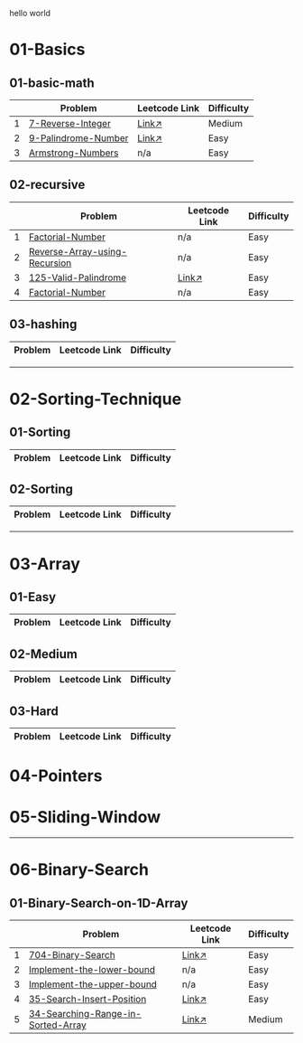 hello world

# 01-Basics

## 01-basic-math

|     | Problem                                                                                                                                         | Leetcode Link                                                         | Difficulty |
| --- | ----------------------------------------------------------------------------------------------------------------------------------------------- | --------------------------------------------------------------------- | ---------- |
| 1   | [7-Reverse-Integer](https://github.com/VenkatRaman3103/Data-Structures-and-Algorithms/tree/main/01-Basics/01-Basics-Math/7-Reverse-Integer)     | [Link↗](https://leetcode.com/problems/reverse-integer/description/)   | Medium     |
| 2   | [9-Palindrome-Number](https://github.com/VenkatRaman3103/Data-Structures-and-Algorithms/tree/main/01-Basics/01-Basics-Math/9-Palindrome-Number) | [Link↗](https://leetcode.com/problems/palindrome-number/description/) | Easy       |
| 3   | [Armstrong-Numbers](https://github.com/VenkatRaman3103/Data-Structures-and-Algorithms/tree/main/01-Basics/01-Basics-Math/Armstrong-Numbers)     | n/a                                                                   | Easy       |

## 02-recursive

| | Problem                                                                                                                                                           | Leetcode Link                                            | Difficulty |
| --- | ----------------------------------------------------------------------------------------------------------------------------------------------------------------- | -------------------------------------------------------- | ---------- |
| 1 | [Factorial-Number](https://github.com/VenkatRaman3103/Data-Structures-and-Algorithms/tree/main/01-Basics/02-Recursion/Factorial-Number)                           | n/a                                                      | Easy       |
| 2 | [Reverse-Array-using-Recursion](https://github.com/VenkatRaman3103/Data-Structures-and-Algorithms/tree/main/01-Basics/02-Recursion/Reverse-Array-using-Recursion) | n/a                                                      | Easy       |
| 3 | [125-Valid-Palindrome](https://github.com/VenkatRaman3103/Data-Structures-and-Algorithms/tree/main/01-Basics/02-Recursion/125-Valid-Palindrome)                   | [Link↗](https://leetcode.com/problems/valid-palindrome/) | Easy       |
| 4 | [Factorial-Number](https://github.com/VenkatRaman3103/Data-Structures-and-Algorithms/tree/main/01-Basics/02-Recursion/Factorial-Number)                           | n/a | Easy |

## 03-hashing

| Problem | Leetcode Link | Difficulty |
| ------- | ------------- | ---------- |

---

# 02-Sorting-Technique

## 01-Sorting

| Problem | Leetcode Link | Difficulty |
| ------- | ------------- | ---------- |

## 02-Sorting

| Problem | Leetcode Link | Difficulty |
| ------- | ------------- | ---------- |

---

# 03-Array

## 01-Easy

| Problem | Leetcode Link | Difficulty |
| ------- | ------------- | ---------- |

## 02-Medium

| Problem | Leetcode Link | Difficulty |
| ------- | ------------- | ---------- |

## 03-Hard

| Problem | Leetcode Link | Difficulty |
| ------- | ------------- | ---------- |

# 04-Pointers

# 05-Sliding-Window

---

# 06-Binary-Search

## 01-Binary-Search-on-1D-Array

|     | Problem                                                                                                                                                                                            | Leetcode Link                                                                                               | Difficulty |
| --- | -------------------------------------------------------------------------------------------------------------------------------------------------------------------------------------------------- | ----------------------------------------------------------------------------------------------------------- | ---------- |
| 1   | [704-Binary-Search](https://github.com/VenkatRaman3103/Data-Structures-and-Algorithms/tree/main/06-Binary-Search/01-Binary-search-on-1D-Array/704-Binary-Search)                                   | [Link↗](https://leetcode.com/problems/binary-search/description/)                                           | Easy       |
| 2   | [Implement-the-lower-bound](https://github.com/VenkatRaman3103/Data-Structures-and-Algorithms/tree/main/06-Binary-Search/01-Binary-search-on-1D-Array/Implement-the-lower-bound)                   | n/a                                                                                                         | Easy       |
| 3   | [Implement-the-upper-bound](https://github.com/VenkatRaman3103/Data-Structures-and-Algorithms/tree/main/06-Binary-Search/01-Binary-search-on-1D-Array/Implement-the-upper-bound)                   | n/a                                                                                                         | Easy       |
| 4   | [35-Search-Insert-Position](https://github.com/VenkatRaman3103/Data-Structures-and-Algorithms/tree/main/06-Binary-Search/01-Binary-search-on-1D-Array/35-Search-Insert-Position)                   | [Link↗](https://leetcode.com/problems/search-insert-position/description/)                                  | Easy       |
| 5   | [34-Searching-Range-in-Sorted-Array](https://github.com/VenkatRaman3103/Data-Structures-and-Algorithms/tree/main/06-Binary-Search/01-Binary-search-on-1D-Array/34-Searching-Range-in-Sorted-Array) | [Link↗](https://leetcode.com/problems/find-first-and-last-position-of-element-in-sorted-array/description/) | Medium     |

